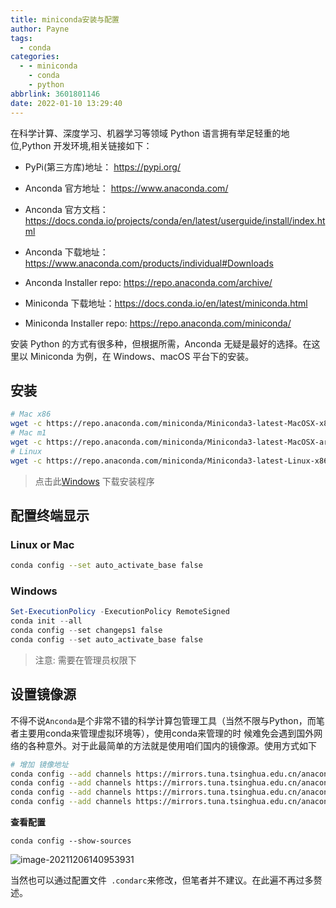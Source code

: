 ```yaml
---
title: miniconda安装与配置
author: Payne
tags:
  - conda
categories:
  - - miniconda
    - conda
    - python
abbrlink: 3601801146
date: 2022-01-10 13:29:40
---
```



在科学计算、深度学习、机器学习等领域 Python 语言拥有举足轻重的地位,Python 开发环境,相关链接如下： 
- PyPi(第三方库)地址： https://pypi.org/

- Anconda 官方地址： https://www.anaconda.com/

- Anconda 官方文档： https://docs.conda.io/projects/conda/en/latest/userguide/install/index.html

- Anconda 下载地址： https://www.anaconda.com/products/individual#Downloads

- Anconda Installer repo: https://repo.anaconda.com/archive/

- Miniconda 下载地址：https://docs.conda.io/en/latest/miniconda.html

- Miniconda Installer repo: https://repo.anaconda.com/miniconda/

安装 Python 的方式有很多种，但根据所需，Anconda 无疑是最好的选择。在这里以 Miniconda 为例，在 Windows、macOS 平台下的安装。

## 安装

```sh
# Mac x86
wget -c https://repo.anaconda.com/miniconda/Miniconda3-latest-MacOSX-x86_64.sh && sh Miniconda3-latest-MacOSX-x86_64.sh 
# Mac m1
wget -c https://repo.anaconda.com/miniconda/Miniconda3-latest-MacOSX-arm64.sh && sh Miniconda3-latest-MacOSX-arm64.sh 
# Linux
wget -c https://repo.anaconda.com/miniconda/Miniconda3-latest-Linux-x86_64.sh && sh Miniconda3-latest-Linux-x86_64.sh
```

> 点击此[Windows](https://repo.anaconda.com/miniconda/Miniconda3-latest-Windows-x86_64.exe) 下载安装程序

## 配置终端显示

### Linux or Mac

```sh
conda config --set auto_activate_base false
```

### Windows

```powershell
Set-ExecutionPolicy -ExecutionPolicy RemoteSigned
conda init --all
conda config --set changeps1 false
conda config --set auto_activate_base false
```

> 注意: 需要在管理员权限下

## 设置镜像源

不得不说`Anconda`是个非常不错的科学计算包管理工具（当然不限与Python，而笔者主要用conda来管理虚拟环境等），使用conda来管理的时 候难免会遇到国外网络的各种意外。对于此最简单的方法就是使用咱们国内的镜像源。使用方式如下

```bash
# 增加 镜像地址
conda config --add channels https://mirrors.tuna.tsinghua.edu.cn/anaconda/cloud/bioconda/
conda config --add channels https://mirrors.tuna.tsinghua.edu.cn/anaconda/cloud/conda-forge/
conda config --add channels https://mirrors.tuna.tsinghua.edu.cn/anaconda/pkgs/main/
conda config --add channels https://mirrors.tuna.tsinghua.edu.cn/anaconda/pkgs/free/
```

**查看配置**

```
conda config --show-sources
```

![image-20211206140953931](https://tva1.sinaimg.cn/large/008i3skNgy1gx43066thhj30i503qwes.jpg)

当然也可以通过配置文件` .condarc`来修改，但笔者并不建议。在此遍不再过多赘述。